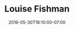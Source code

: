 ---
title: "Louise Fishman"
short_description: Website Design & Development
description: "A new website for Louise Fishman, a prominent abstract artist."
date: "2016-05-30T18:10:00-07:00"
website: "https://louisefishman.net/"
featured: false
gallery:
-
  url: "/assets/images/louisefishman.png"
  caption: null
tags: "art"
---